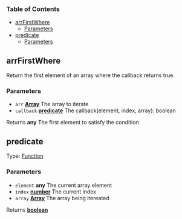 <!-- Generated by documentation.js. Update this documentation by updating the source code. -->

### Table of Contents

-   [arrFirstWhere][1]
    -   [Parameters][2]
-   [predicate][3]
    -   [Parameters][4]

## arrFirstWhere

Return the first element of an array where the callback returns true.

### Parameters

-   `arr` **[Array][5]** The array to iterate
-   `callback` **[predicate][6]** The callback(element, index, array): boolean

Returns **any** The first element to satisfy the condition

## predicate

Type: [Function][7]

### Parameters

-   `element` **any** The current array element
-   `index` **[number][8]** The current index
-   `array` **[Array][5]** The array being itereated

Returns **[boolean][9]** 

[1]: #arrfirstwhere

[2]: #parameters

[3]: #predicate

[4]: #parameters-1

[5]: https://developer.mozilla.org/docs/Web/JavaScript/Reference/Global_Objects/Array

[6]: #predicate

[7]: https://developer.mozilla.org/docs/Web/JavaScript/Reference/Statements/function

[8]: https://developer.mozilla.org/docs/Web/JavaScript/Reference/Global_Objects/Number

[9]: https://developer.mozilla.org/docs/Web/JavaScript/Reference/Global_Objects/Boolean
